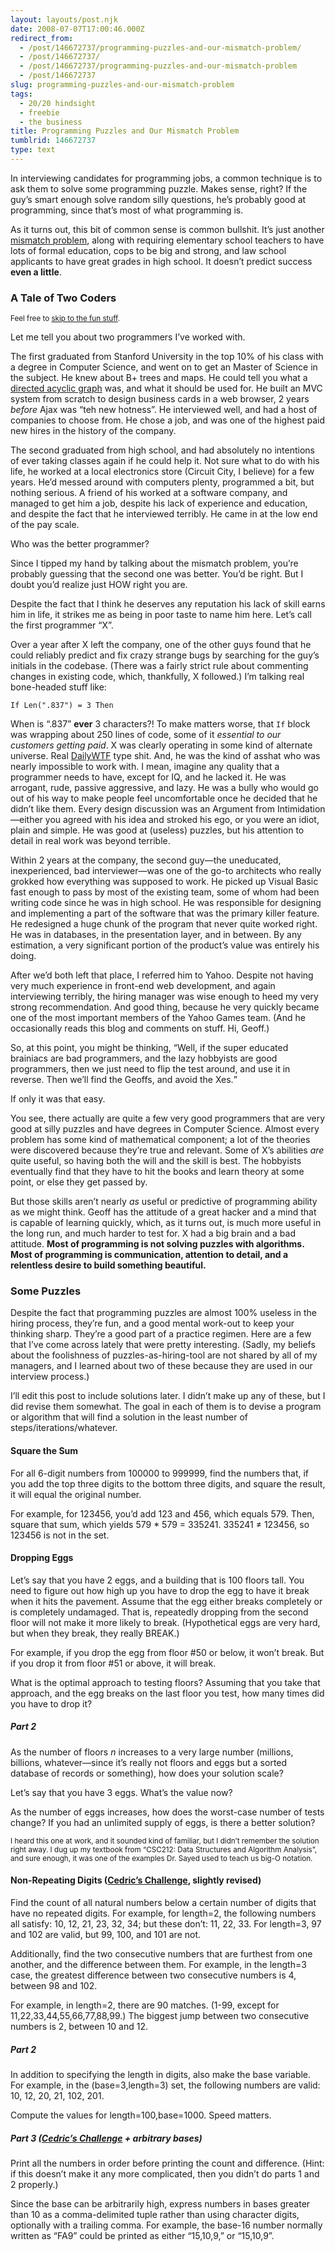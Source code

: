 ```yaml
---
layout: layouts/post.njk
date: 2008-07-07T17:00:46.000Z
redirect_from:
  - /post/146672737/programming-puzzles-and-our-mismatch-problem/
  - /post/146672737/
  - /post/146672737/programming-puzzles-and-our-mismatch-problem
  - /post/146672737
slug: programming-puzzles-and-our-mismatch-problem
tags:
  - 20/20 hindsight
  - freebie
  - the business
title: Programming Puzzles and Our Mismatch Problem
tumblrid: 146672737
type: text
---
```

<p>In interviewing candidates for programming jobs, a common technique is to ask them to solve some programming puzzle.  Makes sense, right?  If the guy&rsquo;s smart enough solve random silly questions, he&rsquo;s probably good at programming, since that&rsquo;s most of what programming is.</p>

<p>As it turns out, this bit of common sense is common bullshit.  It&rsquo;s just another <a href="http://www.newyorker.com/online/video/conference/2008/gladwell">mismatch problem</a>, along with requiring elementary school teachers to have lots of formal education, cops to be big and strong, and law school applicants to have great grades in high school.  It doesn&rsquo;t predict success <strong>even a little</strong>.</p>

<h3>A Tale of Two Coders</h3>

<p><small>Feel free to <a href="#p73_some_puzzles">skip to the fun stuff</a>.</small></p>

<p>Let me tell you about two programmers I&rsquo;ve worked with.</p>

<p>The first graduated from Stanford University in the top 10% of his class with a degree in Computer Science, and went on to get an Master of Science in the subject.  He knew about B+ trees and maps.  He could tell you what a <a href="http://en.wikipedia.org/wiki/Directed_acyclic_graph">directed acyclic graph</a> was, and what it should be used for.  He built an MVC system from scratch to design business cards in a web browser, 2 years <em>before</em> Ajax was &ldquo;teh new hotness&rdquo;.  He interviewed well, and had a host of companies to choose from.  He chose a job, and was one of the highest paid new hires in the history of the company.</p>

<p>The second graduated from high school, and had absolutely no intentions of ever taking classes again if he could help it.  Not sure what to do with his life, he worked at a local electronics store (Circuit City, I believe) for a few years.  He&rsquo;d messed around with computers plenty, programmed a bit, but nothing serious.  A friend of his worked at a software company, and managed to get him a job, despite his lack of experience and education, and despite the fact that he interviewed terribly.  He came in at the low end of the pay scale.</p>

<p>Who was the better programmer?</p>

<p>Since I tipped my hand by talking about the mismatch problem, you&rsquo;re probably guessing that the second one was better.  You&rsquo;d be right.  But I doubt you&rsquo;d realize just HOW right you are.</p>

<p>Despite the fact that I think he deserves any reputation his lack of skill earns him in life, it strikes me as being in poor taste to name him here.  Let&rsquo;s call the first programmer &ldquo;X&rdquo;.</p>

<p>Over a year after X left the company, one of the other guys found that he could reliably predict and fix crazy strange bugs by searching for the guy&rsquo;s initials in the codebase.  (There was a fairly strict rule about commenting changes in existing code, which, thankfully, X followed.)  I&rsquo;m talking real bone-headed stuff like:</p>

<p><code class="vb block">If Len(".837") = 3 Then</code></p>

<p>When is &ldquo;.837&rdquo; <strong>ever</strong> 3 characters?!  To make matters worse, that <code class="vb">If</code> block was wrapping about 250 lines of code, some of it <em>essential to our customers getting paid</em>.  X was clearly operating in some kind of alternate universe.  Real <a href="http://thedailywtf.com">DailyWTF</a> type shit.  And, he was the kind of asshat who was nearly impossible to work with.  I mean, imagine any quality that a programmer needs to have, except for IQ, and he lacked it.  He was arrogant, rude, passive aggressive, and lazy.  He was a bully who would go out of his way to make people feel uncomfortable once he decided that he didn&rsquo;t like them.  Every design discussion was an Argument from Intimidation&mdash;either you agreed with his idea and stroked his ego, or you were an idiot, plain and simple.  He was good at (useless) puzzles, but his attention to detail in real work was beyond terrible.</p>

<p>Within 2 years at the company, the second guy&mdash;the uneducated, inexperienced, bad interviewer&mdash;was one of the go-to architects who really grokked how everything was supposed to work.  He picked up Visual Basic fast enough to pass by most of the existing team, some of whom had been writing code since he was in high school.  He was responsible for designing and implementing a part of the software that was the primary killer feature.  He redesigned a huge chunk of the program that never quite worked right.  He was in databases, in the presentation layer, and in between.  By any estimation, a very significant portion of the product&rsquo;s value was entirely his doing.</p>

<p>After we&rsquo;d both left that place, I referred him to Yahoo.  Despite not having very much experience in front-end web development, and again interviewing terribly, the hiring manager was wise enough to heed my very strong recommendation.  And good thing, because he very quickly became one of the most important members of the Yahoo Games team.  (And he occasionally reads this blog and comments on stuff.  Hi, Geoff.)</p>

<p>So, at this point, you might be thinking, <q>Well, if the super educated brainiacs are bad programmers, and the lazy hobbyists are good programmers, then we just need to flip the test around, and use it in reverse.  Then we&rsquo;ll find the Geoffs, and avoid the Xes.</q></p>

<p>If only it was that easy.</p>

<p>You see, there actually are quite a few very good programmers that are very good at silly puzzles and have degrees in Computer Science.  Almost every problem has some kind of mathematical component; a lot of the theories were discovered because they&rsquo;re true and relevant.  Some of X&rsquo;s abilities <em>are</em> quite useful, so having both the will and the skill is best.  The hobbyists eventually find that they have to hit the books and learn theory at some point, or else they get passed by.</p>

<p>But those skills aren&rsquo;t nearly <em>as</em> useful or predictive of programming ability as we might think.  Geoff has the attitude of a great hacker and a mind that is capable of learning quickly, which, as it turns out, is much more useful in the long run, and much harder to test for.  X had a big brain and a bad attitude.  <strong>Most of programming is not solving puzzles with algorithms.  Most of programming is communication, attention to detail, and a relentless desire to build something beautiful.</strong></p>

<h3 id="p73_some_puzzles">Some Puzzles</h3>

<p>Despite the fact that programming puzzles are almost 100% useless in the hiring process, they&rsquo;re fun, and a good mental work-out to keep your thinking sharp.  They&rsquo;re a good part of a practice regimen.  Here are a few that I&rsquo;ve come across lately that were pretty interesting.  (Sadly, my beliefs about the foolishness of puzzles-as-hiring-tool are not shared by all of my managers, and I learned about two of these because they are used in our interview process.)</p>

<p>I&rsquo;ll edit this post to include solutions later.  I didn&rsquo;t make up any of these, but I did revise them somewhat.  The goal in each of them is to devise a program or algorithm that will find a solution in the least number of steps/iterations/whatever.</p>

<h4>Square the Sum</h4>

<p>For all 6-digit numbers from 100000 to 999999, find the numbers that, if you add the top three digits to the bottom three digits, and square the result, it will equal the original number.</p>

<p>For example, for 123456, you&rsquo;d add 123 and 456, which equals 579.  Then, square that sum, which yields 579 * 579 = 335241.  335241 ≠ 123456, so 123456 is not in the set.</p>

<h4>Dropping Eggs</h4>

<p>Let&rsquo;s say that you have 2 eggs, and a building that is 100 floors tall.  You need to figure out how high up you have to drop the egg to have it break when it hits the pavement.  Assume that the egg either breaks completely or is completely undamaged.  That is, repeatedly dropping from the second floor will not make it more likely to break.  (Hypothetical eggs are very hard, but when they break, they really BREAK.)</p>

<p>For example, if you drop the egg from floor #50 or below, it won&rsquo;t break.  But if you drop it from floor #51 or above, it will break.</p>

<p>What is the optimal approach to testing floors?  Assuming that you take that approach, and the egg breaks on the last floor you test, how many times did you have to drop it?</p>

<h5>Part 2</h5>

<p>As the number of floors <em>n</em> increases to a very large number (millions, billions, whatever&mdash;since it&rsquo;s really not floors and eggs but a sorted database of records or something), how does your solution scale?</p>

<p>Let&rsquo;s say that you have 3 eggs.  What&rsquo;s the value now?</p>

<p>As the number of eggs increases, how does the worst-case number of tests change?  If you had an unlimited supply of eggs, is there a better solution?</p>

<p><small>I heard this one at work, and it sounded kind of familiar, but I didn&rsquo;t remember the solution right away.  I dug up my textbook from &ldquo;CSC212: Data Structures and Algorithm Analysis&rdquo;, and sure enough, it was one of the examples Dr. Sayed used to teach us big-O notation.</small></p>

<h4>Non-Repeating Digits (<a href="http://beust.com/weblog/archives/000491.html">Cedric&rsquo;s Challenge</a>, slightly revised)</h4>

<p>Find the count of all natural numbers below a certain number of digits that have no repeated digits.  For example, for length=2, the following numbers all satisfy: 10, 12, 21, 23, 32, 34; but these don&rsquo;t: 11, 22, 33.  For length=3, 97 and 102 are valid, but 99, 100, and 101 are not.</p>

<p>Additionally, find the two consecutive numbers that are furthest from one another, and the difference between them.  For example, in the length=3 case, the greatest difference between two consecutive numbers is 4, between 98 and 102.</p>

<p>For example, in length=2, there are 90 matches.  (1-99, except for 11,22,33,44,55,66,77,88,99.)  The biggest jump between two consecutive numbers is 2, between 10 and 12.</p>

<h5>Part 2</h5>

<p>In addition to specifying the length in digits, also make the base variable.  For example, in the (base=3,length=3) set, the following numbers are valid: 10, 12, 20, 21, 102, 201.</p>

<p>Compute the values for length=100,base=1000.  Speed matters.</p>

<h5>Part 3 (<a href="http://beust.com/weblog/archives/000491.html">Cedric&rsquo;s Challenge</a> + arbitrary bases)</h5>

<p>Print all the numbers in order before printing the count and difference. (Hint: if this doesn&rsquo;t make it any more complicated, then you didn&rsquo;t do parts 1 and 2 properly.)</p>

<p>Since the base can be arbitrarily high, express numbers in bases greater than 10 as a comma-delimited tuple rather than using character digits, optionally with a trailing comma.  For example, the base-16 number normally written as &ldquo;FA9&rdquo; could be printed as either &ldquo;15,10,9,&rdquo; or &ldquo;15,10,9&rdquo;.</p>
